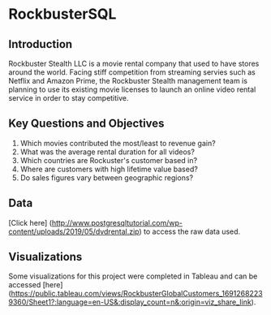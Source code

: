 # RockbusterSQL
## Introduction
Rockbuster Stealth LLC is a movie rental company that used to have stores around the world. Facing stiff competition from streaming servies such as Netflix and Amazon Prime, the Rockbuster Stealth management team is planning to use its existing movie licenses to launch an online video rental service in order to stay competitive. 
## Key Questions and Objectives
1. Which movies contributed the most/least to revenue gain?
2. What was the average rental duration for all videos?
3. Which countries are Rockuster's customer based in?
4. Where are customers with high lifetime value based?
5. Do sales figures vary between geographic regions?
## Data
[Click here] (http://www.postgresqltutorial.com/wp-content/uploads/2019/05/dvdrental.zip) to access the raw data used. 
## Visualizations
Some visualizations for this project were completed in Tableau and can be accessed [here] (https://public.tableau.com/views/RockbusterGlobalCustomers_16912682239360/Sheet1?:language=en-US&:display_count=n&:origin=viz_share_link).
